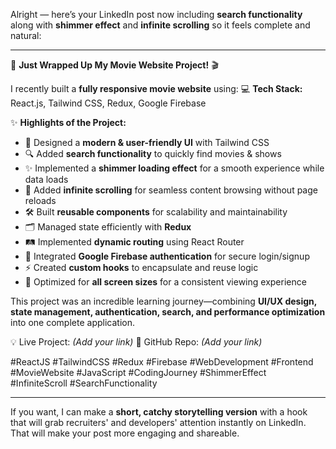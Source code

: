 Alright — here’s your LinkedIn post now including **search functionality** along with **shimmer effect** and **infinite scrolling** so it feels complete and natural:

---

🚀 **Just Wrapped Up My Movie Website Project!** 🎬

I recently built a **fully responsive movie website** using:
💻 **Tech Stack:** React.js, Tailwind CSS, Redux, Google Firebase

✨ **Highlights of the Project:**

* 🎨 Designed a **modern & user-friendly UI** with Tailwind CSS
* 🔍 Added **search functionality** to quickly find movies & shows
* ✨ Implemented a **shimmer loading effect** for a smooth experience while data loads
* 🔄 Added **infinite scrolling** for seamless content browsing without page reloads
* 🛠 Built **reusable components** for scalability and maintainability
* 🗂 Managed state efficiently with **Redux**
* 🛤 Implemented **dynamic routing** using React Router
* 🔐 Integrated **Google Firebase authentication** for secure login/signup
* ⚡ Created **custom hooks** to encapsulate and reuse logic
* 📱 Optimized for **all screen sizes** for a consistent viewing experience

This project was an incredible learning journey—combining **UI/UX design, state management, authentication, search, and performance optimization** into one complete application.

💡 Live Project: *(Add your link)*
📂 GitHub Repo: *(Add your link)*

\#ReactJS #TailwindCSS #Redux #Firebase #WebDevelopment #Frontend #MovieWebsite #JavaScript #CodingJourney #ShimmerEffect #InfiniteScroll #SearchFunctionality

---

If you want, I can make a **short, catchy storytelling version** with a hook that will grab recruiters' and developers' attention instantly on LinkedIn.
That will make your post more engaging and shareable.
